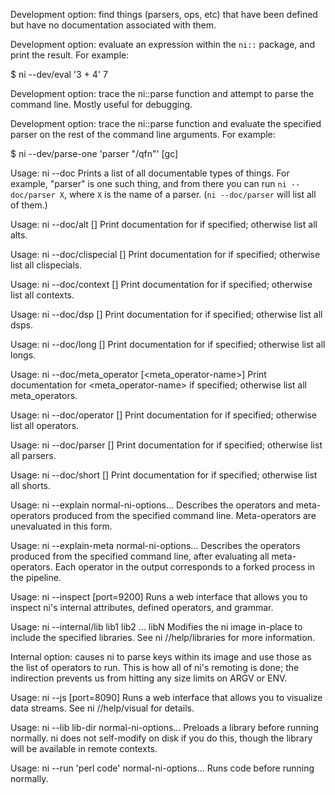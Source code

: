 Development option: find things (parsers, ops, etc) that have been defined but
have no documentation associated with them.

Development option: evaluate an expression within the `ni::` package, and print
the result. For example:

$ ni --dev/eval '3 + 4'
7

Development option: trace the ni::parse function and attempt to parse the
command line. Mostly useful for debugging.

Development option: trace the ni::parse function and evaluate the specified
parser on the rest of the command line arguments. For example:

$ ni --dev/parse-one 'parser "/qfn"' [gc]

Usage: ni --doc
Prints a list of all documentable types of things. For example, "parser" is one
such thing, and from there you can run `ni --doc/parser X`, where `X` is the
name of a parser. (`ni --doc/parser` will list all of them.)

Usage: ni --doc/alt [<alt-name>]
Print documentation for <alt-name> if specified; otherwise list all alts.

Usage: ni --doc/clispecial [<clispecial-name>]
Print documentation for <clispecial-name> if specified; otherwise list all clispecials.

Usage: ni --doc/context [<context-name>]
Print documentation for <context-name> if specified; otherwise list all contexts.

Usage: ni --doc/dsp [<dsp-name>]
Print documentation for <dsp-name> if specified; otherwise list all dsps.

Usage: ni --doc/long [<long-name>]
Print documentation for <long-name> if specified; otherwise list all longs.

Usage: ni --doc/meta_operator [<meta_operator-name>]
Print documentation for <meta_operator-name> if specified; otherwise list all meta_operators.

Usage: ni --doc/operator [<operator-name>]
Print documentation for <operator-name> if specified; otherwise list all operators.

Usage: ni --doc/parser [<parser-name>]
Print documentation for <parser-name> if specified; otherwise list all parsers.

Usage: ni --doc/short [<short-name>]
Print documentation for <short-name> if specified; otherwise list all shorts.

Usage: ni --explain normal-ni-options...
Describes the operators and meta-operators produced from the specified command
line. Meta-operators are unevaluated in this form.

Usage: ni --explain-meta normal-ni-options...
Describes the operators produced from the specified command line, after
evaluating all meta-operators. Each operator in the output corresponds to a
forked process in the pipeline.

Usage: ni --inspect [port=9200]
Runs a web interface that allows you to inspect ni's internal attributes,
defined operators, and grammar.

Usage: ni --internal/lib lib1 lib2 ... libN
Modifies the ni image in-place to include the specified libraries. See ni
//help/libraries for more information.

Internal option: causes ni to parse keys within its image and use those as the
list of operators to run. This is how all of ni's remoting is done; the
indirection prevents us from hitting any size limits on ARGV or ENV.

Usage: ni --js [port=8090]
Runs a web interface that allows you to visualize data streams. See ni
//help/visual for details.

Usage: ni --lib lib-dir normal-ni-options...
Preloads a library before running normally. ni does not self-modify on disk if
you do this, though the library will be available in remote contexts.

Usage: ni --run 'perl code' normal-ni-options...
Runs code before running normally.

